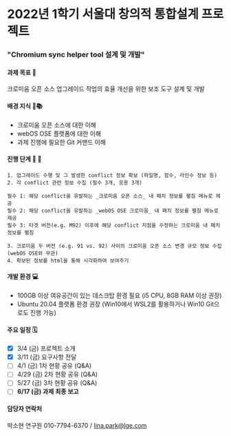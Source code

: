 # 2022년 1학기 서울대 창의적 통합설계 프로젝트

### "Chromium sync helper tool 설계 및 개발"

#### 과제 목표 :round_pushpin:
크로미움 오픈 소스 업그레이드 작업의 효율 개선을 위한 보조 도구 설계 및 개발


#### 배경 지식 📝:books:

- 크로미움 오픈 소스에 대한 이해
- webOS OSE 플랫폼에 대한 이해
- 과제 진행에 필요한 Git 커맨드 이해

#### 진행 단계 :turtle: :muscle:
```
1. 업그레이드 수행 및 그 발생한 conflict 정보 확보 (파일명, 함수, 라인수 정보 등)
2. 각 conflict 관련 정보 수집 (필수 3개, 응용 3개)

필수 1: 해당 conflict을 유발하는 _크로미움 오픈 소스_ 내 패치 정보를 펼침 메뉴로 제공
필수 2: 해당 conflict을 유발하는 _webOS OSE 크로미움_ 내 패치 정보를 펼침 메뉴로 제공
필수 3: 타겟 버전(e.g. M92) 이후에 해당 conflict 지점을 수정하는 크로미움 내 패치 정보를 펼침

3. 크로미움 두 버전 (e.g. 91 vs. 92) 사이의 크로미움 오픈 소스 변경 규모 정보 수집 (webOS OSE와 무관)
4. 확보된 정보를 html을 통해 시각화하여 보여주기
```

#### 개발 환경 :computer:

- 100GB 이상 여유공간이 있는 데스크탑 환경 필요 (i5 CPU, 8GB RAM 이상 권장) 
- Ubuntu 20.04 플랫폼 환경 권장 (Win10에서 WSL2를 활용하거나 Win10 Git으로도 진행 가능)

#### 주요 일정 :spiral_calendar:

- [X] 3/4  (금) 프로젝트 소개
- [X] 3/11 (금) 요구사항 전달
- [ ] 4/1  (금) 1차 현황 공유 (Q&A)
- [ ] 4/29 (금) 2차 현황 공유 (Q&A)
- [ ] 5/27 (금) 3차 현황 공유 (Q&A)
- [ ] **6/17 (금) 과제 최종 보고**

#### 담당자 연락처

박소현 연구원
010-7794-6370 / lina.park@lge.com
